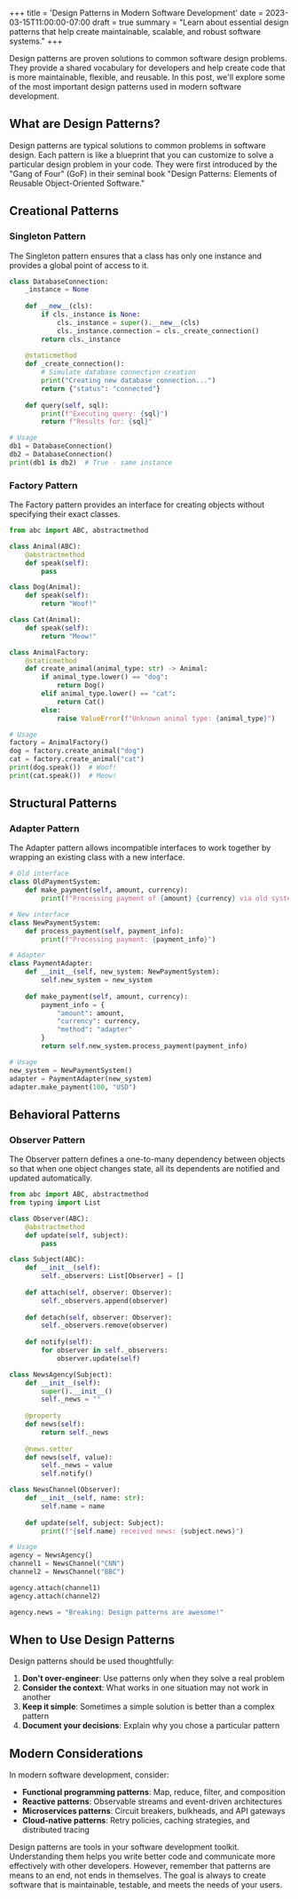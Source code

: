 +++
title = 'Design Patterns in Modern Software Development'
date = 2023-03-15T11:00:00-07:00
draft = true
summary = "Learn about essential design patterns that help create maintainable, scalable, and robust software systems."
+++

Design patterns are proven solutions to common software design problems. They provide a shared vocabulary for developers and help create code that is more maintainable, flexible, and reusable. In this post, we'll explore some of the most important design patterns used in modern software development.

## What are Design Patterns?

Design patterns are typical solutions to common problems in software design. Each pattern is like a blueprint that you can customize to solve a particular design problem in your code. They were first introduced by the "Gang of Four" (GoF) in their seminal book "Design Patterns: Elements of Reusable Object-Oriented Software."

## Creational Patterns

### Singleton Pattern

The Singleton pattern ensures that a class has only one instance and provides a global point of access to it.

```python
class DatabaseConnection:
    _instance = None
    
    def __new__(cls):
        if cls._instance is None:
            cls._instance = super().__new__(cls)
            cls._instance.connection = cls._create_connection()
        return cls._instance
    
    @staticmethod
    def _create_connection():
        # Simulate database connection creation
        print("Creating new database connection...")
        return {"status": "connected"}
    
    def query(self, sql):
        print(f"Executing query: {sql}")
        return f"Results for: {sql}"

# Usage
db1 = DatabaseConnection()
db2 = DatabaseConnection()
print(db1 is db2)  # True - same instance
```

### Factory Pattern

The Factory pattern provides an interface for creating objects without specifying their exact classes.

```python
from abc import ABC, abstractmethod

class Animal(ABC):
    @abstractmethod
    def speak(self):
        pass

class Dog(Animal):
    def speak(self):
        return "Woof!"

class Cat(Animal):
    def speak(self):
        return "Meow!"

class AnimalFactory:
    @staticmethod
    def create_animal(animal_type: str) -> Animal:
        if animal_type.lower() == "dog":
            return Dog()
        elif animal_type.lower() == "cat":
            return Cat()
        else:
            raise ValueError(f"Unknown animal type: {animal_type}")

# Usage
factory = AnimalFactory()
dog = factory.create_animal("dog")
cat = factory.create_animal("cat")
print(dog.speak())  # Woof!
print(cat.speak())  # Meow!
```

## Structural Patterns

### Adapter Pattern

The Adapter pattern allows incompatible interfaces to work together by wrapping an existing class with a new interface.

```python
# Old interface
class OldPaymentSystem:
    def make_payment(self, amount, currency):
        print(f"Processing payment of {amount} {currency} via old system")

# New interface
class NewPaymentSystem:
    def process_payment(self, payment_info):
        print(f"Processing payment: {payment_info}")

# Adapter
class PaymentAdapter:
    def __init__(self, new_system: NewPaymentSystem):
        self.new_system = new_system
    
    def make_payment(self, amount, currency):
        payment_info = {
            "amount": amount,
            "currency": currency,
            "method": "adapter"
        }
        return self.new_system.process_payment(payment_info)

# Usage
new_system = NewPaymentSystem()
adapter = PaymentAdapter(new_system)
adapter.make_payment(100, "USD")
```

## Behavioral Patterns

### Observer Pattern

The Observer pattern defines a one-to-many dependency between objects so that when one object changes state, all its dependents are notified and updated automatically.

```python
from abc import ABC, abstractmethod
from typing import List

class Observer(ABC):
    @abstractmethod
    def update(self, subject):
        pass

class Subject(ABC):
    def __init__(self):
        self._observers: List[Observer] = []
    
    def attach(self, observer: Observer):
        self._observers.append(observer)
    
    def detach(self, observer: Observer):
        self._observers.remove(observer)
    
    def notify(self):
        for observer in self._observers:
            observer.update(self)

class NewsAgency(Subject):
    def __init__(self):
        super().__init__()
        self._news = ""
    
    @property
    def news(self):
        return self._news
    
    @news.setter
    def news(self, value):
        self._news = value
        self.notify()

class NewsChannel(Observer):
    def __init__(self, name: str):
        self.name = name
    
    def update(self, subject: Subject):
        print(f"{self.name} received news: {subject.news}")

# Usage
agency = NewsAgency()
channel1 = NewsChannel("CNN")
channel2 = NewsChannel("BBC")

agency.attach(channel1)
agency.attach(channel2)

agency.news = "Breaking: Design patterns are awesome!"
```

## When to Use Design Patterns

Design patterns should be used thoughtfully:

1. **Don't over-engineer**: Use patterns only when they solve a real problem
2. **Consider the context**: What works in one situation may not work in another
3. **Keep it simple**: Sometimes a simple solution is better than a complex pattern
4. **Document your decisions**: Explain why you chose a particular pattern

## Modern Considerations

In modern software development, consider:

- **Functional programming patterns**: Map, reduce, filter, and composition
- **Reactive patterns**: Observable streams and event-driven architectures
- **Microservices patterns**: Circuit breakers, bulkheads, and API gateways
- **Cloud-native patterns**: Retry policies, caching strategies, and distributed tracing

Design patterns are tools in your software development toolkit. Understanding them helps you write better code and communicate more effectively with other developers. However, remember that patterns are means to an end, not ends in themselves. The goal is always to create software that is maintainable, testable, and meets the needs of your users.
